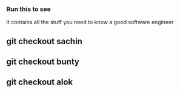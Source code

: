 ### Run this to see
It contains all the stuff you need to know a good software engineer
## git checkout sachin
## git checkout bunty
## git checkout alok
